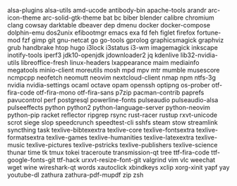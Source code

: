 alsa-plugins
alsa-utils
amd-ucode
antibody-bin
apache-tools
arandr
arc-icon-theme
arc-solid-gtk-theme
bat
bc
biber
blender
calibre
chromium
clang
cowsay
darktable
dbeaver
dep
dmenu
docker
docker-compose
dolphin-emu
dos2unix
efibootmgr
emacs
exa
fd
feh
figlet
firefox
fortune-mod
fzf
gimp
git
gnu-netcat
go
go-tools
gprolog
graphicsmagick
graphviz
grub
handbrake
htop
hugo
i3lock
i3status
i3-wm
imagemagick
inkscape
inotify-tools
iperf3
jdk10-openjdk
jdownloader2
jq
kdenlive
lib32-nvidia-utils
libreoffice-fresh
linux-headers
lxappearance
maim
mediainfo
megatools
minio-client
moreutils
mosh
mpd
mpv
mtr
mumble
musescore
ncmpcpp
neofetch
neomutt
neovim
nextcloud-client
nmap
npm
ntfs-3g
nvidia
nvidia-settings
ocaml
octave
opam
openssh
optipng
os-prober
otf-fira-code
otf-fira-mono
otf-fira-sans
p7zip
pacman-contrib
paprefs
pavucontrol
perf
postgresql
powerline-fonts
pulseaudio
pulseaudio-alsa
pulseeffects
python
python2
python-language-server
python-neovim
python-pip
racket
reflector
ripgrep
rsync
rust-racer
rustup
rxvt-unicode
scrot
siege
slop
speedcrunch
speedtest-cli
sshfs
steam
stow
streamlink
syncthing
task
texlive-bibtexextra
texlive-core
texlive-fontsextra
texlive-formatsextra
texlive-games
texlive-humanities
texlive-latexextra
texlive-music
texlive-pictures
texlive-pstricks
texlive-publishers
texlive-science
thunar
time
tk
tmux
tokei
traceroute
transmission-qt
tree
ttf-fira-code
ttf-google-fonts-git
ttf-hack
urxvt-resize-font-git
valgrind
vim
vlc
weechat
wget
wine
wireshark-qt
words
xautoclick
xbindkeys
xclip
xorg-xinit
yapf
yay
youtube-dl
zathura
zathura-pdf-mupdf
zip
zsh
